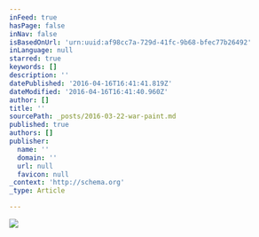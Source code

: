 ```yaml
---
inFeed: true
hasPage: false
inNav: false
isBasedOnUrl: 'urn:uuid:af98cc7a-729d-41fc-9b68-bfec77b26492'
inLanguage: null
starred: true
keywords: []
description: ''
datePublished: '2016-04-16T16:41:41.819Z'
dateModified: '2016-04-16T16:41:40.960Z'
author: []
title: ''
sourcePath: _posts/2016-03-22-war-paint.md
published: true
authors: []
publisher:
  name: ''
  domain: ''
  url: null
  favicon: null
_context: 'http://schema.org'
_type: Article

---
```

![](https://the-grid-user-content.s3-us-west-2.amazonaws.com/ebd2569e-aee5-4ee1-a249-70a99831aff9.png)